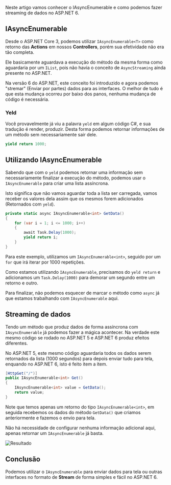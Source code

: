 Neste artigo vamos conhecer o IAsyncEnumerable e como podemos fazer streaming de dados no ASP.NET 6.

## IAsyncEnumerable
Desde o ASP.NET Core 3, podemos utilizar `IAsyncEnumerable<T>` como retorno das **Actions** em nossos **Controllers**, porém sua efetividade não era tão completa.

Ele basicamente aguardava a execução do método da mesma forma como aguardaria por um `IList`, pois não havia o conceito de `AsyncStreaming` ainda presente no ASP.NET.

Na versão 6 do ASP.NET, este conceito foi introduzido e agora podemos "stremar" (Enviar por partes) dados para as interfaces. O melhor de tudo é que esta mudança ocorreu por baixo dos panos, nenhuma mudança de código é necessária.

### Yeld
Você provavelmente já viu a palavra `yeld` em algum código C#, e sua tradução é render, produzir. Desta forma podemos retornar informações de um método sem necessariamente sair dele.

```csharp
yield return 1000;
```

## Utilizando IAsyncEnumerable
Sabendo que com o `yeld` podemos retornar uma informação sem necessariamente finalizar a execução do método, podemos usar o `IAsyncEnumerable` para criar uma lista assíncrona.

Isto significa que não vamos aguardar toda a lista ser carregada, vamos receber os valores dela assim que os mesmos forem adicionados (Retornados com `yeld`).

```csharp
private static async IAsyncEnumerable<int> GetData()
{
    for (var i = 1; i <= 1000; i++)
    {
        await Task.Delay(1000);
        yield return i;
    }
}
```

Para este exemplo, utilizamos um `IAsyncEnumerable<int>`, seguido por um `for` que irá iterar por 1000 repetições.

Como estamos utilizando `IAsyncEnumerable`, precisamos do `yeld return` e adicionamos um `Task.Delay(1000)` para demorar um segundo entre um retorno e outro.

Para finalizar, não podemos esquecer de marcar o método como `async` já que estamos trabalhando com `IAsyncEnumerable` aqui.

## Streaming de dados
Tendo um método que produz dados de forma assíncrona com `IAsyncEnumerable` já podemos fazer a mágica acontecer. Na verdade este mesmo código se rodado no ASP.NET 5 e ASP.NET 6 produz efeitos diferentes.

No ASP.NET 5, este mesmo código aguardaria todos os dados serem retornados da lista (1000 segundos) para depois enviar tudo para tela, enquando no ASP.NET 6, isto é feito item a item.

```csharp
[HttpGet("/")]
public IAsyncEnumerable<int> Get()
{
    IAsyncEnumerable<int> value = GetData();
    return value;
}
```

Note que temos apenas um retorno do tipo `IAsyncEnumerable<int>`, em seguida recebemos os dados do método `GetData()` que criamos anteriormente e fazemos o envio para tela.

Não há necessidade de configurar nenhuma informação adicional aqui, apenas retornar um `IAsyncEnumerable` já basta.

![Resultado](https://raw.githubusercontent.com/balta-io/blog/main/aspnet-async-streaming/images/asyncenum.gif)

## Conclusão
Podemos utilizar o `IAsyncEnumerable` para enviar dados para tela ou outras interfaces no formato de **Stream** de forma simples e fácil no ASP.NET 6.